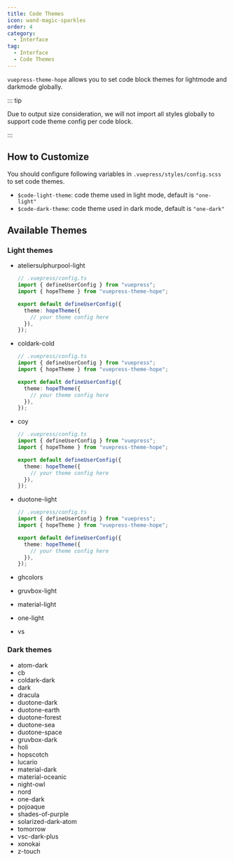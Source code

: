 ```yaml
---
title: Code Themes
icon: wand-magic-sparkles
order: 4
category:
  - Interface
tag:
  - Interface
  - Code Themes
---
```


`vuepress-theme-hope` allows you to set code block themes for lightmode and darkmode globally.

<!-- more -->

::: tip

Due to output size consideration, we will not import all styles globally to support code theme config per code block.

:::

## How to Customize

You should configure following variables in `.vuepress/styles/config.scss` to set code themes.

- `$code-light-theme`: code theme used in light mode, default is `"one-light"`
- `$code-dark-theme`: code theme used in dark mode, default is `"one-dark"`

## Available Themes

### Light themes

- ateliersulphurpool-light

  <div class="ateliersulphurpool-light">

  ```ts
  // .vuepress/config.ts
  import { defineUserConfig } from "vuepress";
  import { hopeTheme } from "vuepress-theme-hope";

  export default defineUserConfig({
    theme: hopeTheme({
      // your theme config here
    }),
  });
  ```

  </div>

- coldark-cold

  <div class="coldark-cold">

  ```ts
  // .vuepress/config.ts
  import { defineUserConfig } from "vuepress";
  import { hopeTheme } from "vuepress-theme-hope";

  export default defineUserConfig({
    theme: hopeTheme({
      // your theme config here
    }),
  });
  ```

  </div>

- coy

  <div class="coy">

  ```ts
  // .vuepress/config.ts
  import { defineUserConfig } from "vuepress";
  import { hopeTheme } from "vuepress-theme-hope";

  export default defineUserConfig({
    theme: hopeTheme({
      // your theme config here
    }),
  });
  ```

  </div>

- duotone-light

  <div class="duotone-light">

  ```ts
  // .vuepress/config.ts
  import { defineUserConfig } from "vuepress";
  import { hopeTheme } from "vuepress-theme-hope";

  export default defineUserConfig({
    theme: hopeTheme({
      // your theme config here
    }),
  });
  ```

  </div>

- ghcolors
- gruvbox-light
- material-light
- one-light
- vs

### Dark themes

- atom-dark
- cb
- coldark-dark
- dark
- dracula
- duotone-dark
- duotone-earth
- duotone-forest
- duotone-sea
- duotone-space
- gruvbox-dark
- holi
- hopscotch
- lucario
- material-dark
- material-oceanic
- night-owl
- nord
- one-dark
- pojoaque
- shades-of-purple
- solarized-dark-atom
- tomorrow
- vsc-dark-plus
- xonokai
- z-touch

<style lang="scss" scoped>
@use "sass:meta";

$themes: (
  "ateliersulphurpool-light",
  "coldark-cold",
  "coy",
  "duotone-light",
  "ghcolors",
  "gruvbox-light",
  "material-light",
  "one-light",
  "vs",
  "atom-dark",
  "cb",
  "coldark-dark",
  "dark",
  "dracula",
  "duotone-dark",
  "duotone-earth",
  "duotone-forest",
  "duotone-sea",
  "duotone-space",
  "gruvbox-dark",
  "holi",
  "hopscotch",
  "lucario",
  "material-dark",
  "material-oceanic",
  "night-owl",
  "nord",
  "one-dark",
  "pojoaque",
  "shades-of-purple",
  "solarized-dark-atom",
  "tomorrow",
  "vsc-dark-plus",
  "xonokai",
  "z-touch",
);

@each $theme in $themes {
  .#{$theme} {
    @include meta.load-css("vuepress-theme-hope/styles/code/theme/#{$theme}");
  }
}
</style>
